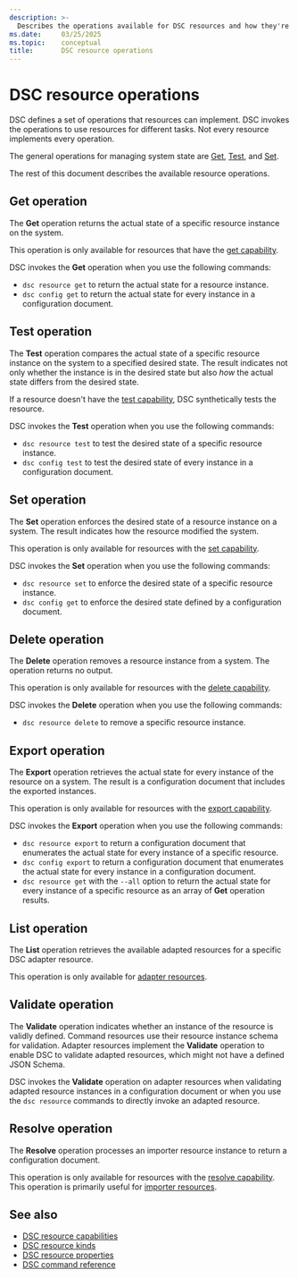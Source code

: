 ```yaml
---
description: >-
  Describes the operations available for DSC resources and how they're used.
ms.date:     03/25/2025
ms.topic:    conceptual
title:       DSC resource operations
---
```


# DSC resource operations

DSC defines a set of operations that resources can implement. DSC invokes the operations to use
resources for different tasks. Not every resource implements every operation.

The general operations for managing system state are [Get](#get-operation),
[Test](#test-operation), and [Set](#set-operation).

The rest of this document describes the available resource operations.

## Get operation

The **Get** operation returns the actual state of a specific resource instance on the system.

This operation is only available for resources that have the [get capability][01].

DSC invokes the **Get** operation when you use the following commands:

- `dsc resource get` to return the actual state for a resource instance.
- `dsc config get` to return the actual state for every instance in a configuration document.

## Test operation

The **Test** operation compares the actual state of a specific resource instance on the system to a
specified desired state. The result indicates not only whether the instance is in the desired state
but also _how_ the actual state differs from the desired state.

If a resource doesn't have the [test capability][02], DSC synthetically tests the resource.

DSC invokes the **Test** operation when you use the following commands:

- `dsc resource test` to test the desired state of a specific resource instance.
- `dsc config test` to test the desired state of every instance in a configuration document.

## Set operation

The **Set** operation enforces the desired state of a resource instance on a system. The result
indicates how the resource modified the system.

This operation is only available for resources with the [set capability][03].

DSC invokes the **Set** operation when you use the following commands:

- `dsc resource set` to enforce the desired state of a specific resource instance.
- `dsc config get` to enforce the desired state defined by a configuration document.

## Delete operation

The **Delete** operation removes a resource instance from a system. The operation returns no output.

This operation is only available for resources with the [delete capability][04].

DSC invokes the **Delete** operation when you use the following commands:

- `dsc resource delete` to remove a specific resource instance.

## Export operation

The **Export** operation retrieves the actual state for every instance of the resource on a system.
The result is a configuration document that includes the exported instances.

This operation is only available for resources with the [export capability][05].

DSC invokes the **Export** operation when you use the following commands:

- `dsc resource export` to return a configuration document that enumerates the actual state for
  every instance of a specific resource.
- `dsc config export` to return a configuration document that enumerates the actual state for every
  instance in a configuration document.
- `dsc resource get` with the `--all` option to return the actual state for every instance of a
  specific resource as an array of **Get** operation results.

## List operation

The **List** operation retrieves the available adapted resources for a specific DSC adapter
resource.

This operation is only available for [adapter resources][06].

## Validate operation

The **Validate** operation indicates whether an instance of the resource is validly defined.
Command resources use their resource instance schema for validation. Adapter resources implement
the **Validate** operation to enable DSC to validate adapted resources, which might not have a
defined JSON Schema.

DSC invokes the **Validate** operation on adapter resources when validating adapted resource
instances in a configuration document or when you use the `dsc resource` commands to directly
invoke an adapted resource.

## Resolve operation

The **Resolve** operation processes an importer resource instance to return a configuration
document.

This operation is only available for resources with the [resolve capability][07]. This operation
is primarily useful for [importer resources][08].

## See also

- [DSC resource capabilities][09]
- [DSC resource kinds][10]
- [DSC resource properties][11]
- [DSC command reference][12]

<!-- Link reference definitions -->
[01]: ./capabilities.md#get
[02]: ./capabilities.md#test
[03]: ./capabilities.md#set
[04]: ./capabilities.md#delete
[05]: ./capabilities.md#export
[06]: ./kinds.md#adapter-resources
[07]: ./capabilities.md#resolve
[08]: ./kinds.md#importer-resources
[09]: ./capabilities.md
[10]: ./kinds.md
[11]: ./properties.md
[12]: ../../reference/cli/index.md
